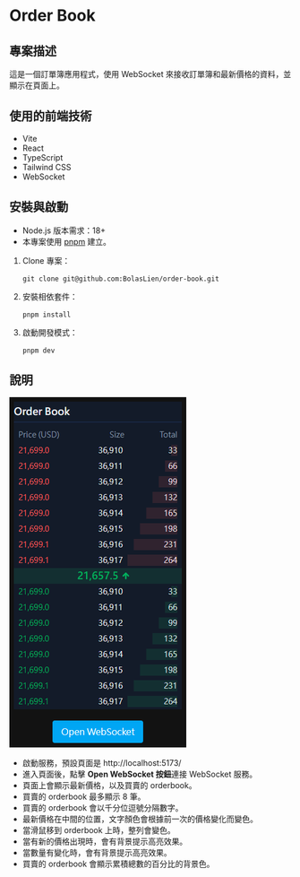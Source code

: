 # Order Book

## 專案描述

這是一個訂單簿應用程式，使用 WebSocket 來接收訂單簿和最新價格的資料，並顯示在頁面上。

## 使用的前端技術

- Vite
- React
- TypeScript
- Tailwind CSS
- WebSocket

## 安裝與啟動

- Node.js 版本需求：18+
- 本專案使用 [pnpm](https://pnpm.io/zh-TW) 建立。

1. Clone 專案：
   ```
   git clone git@github.com:BolasLien/order-book.git
   ```
2. 安裝相依套件：
   ```
   pnpm install
   ```
3. 啟動開發模式：
   ```
   pnpm dev
   ```

## 說明

![alt text](./docs/image.png)

- 啟動服務，預設頁面是 http://localhost:5173/
- 進入頁面後，點擊 **Open WebSocket 按鈕**連接 WebSocket 服務。
- 頁面上會顯示最新價格，以及買賣的 orderbook。
- 買賣的 orderbook 最多顯示 8 筆。
- 買賣的 orderbook 會以千分位逗號分隔數字。
- 最新價格在中間的位置，文字顏色會根據前一次的價格變化而變色。
- 當滑鼠移到 orderbook 上時，整列會變色。
- 當有新的價格出現時，會有背景提示高亮效果。
- 當數量有變化時，會有背景提示高亮效果。
- 買賣的 orderbook 會顯示累積總數的百分比的背景色。
